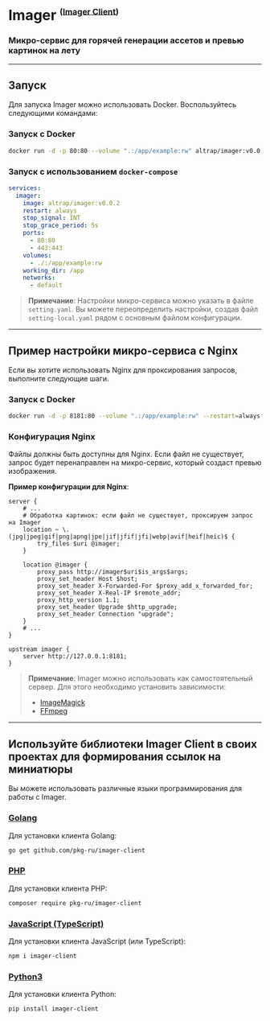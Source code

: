 # Imager <sup><sub><sup>([Imager Client](https://github.com/pkg-ru/imager-client))</sub></sup></sub>
### Микро-сервис для горячей генерации ассетов и превью картинок на лету

---

## Запуск

Для запуска Imager можно использовать Docker. Воспользуйтесь следующими командами:

### Запуск с Docker

```bash
docker run -d -p 80:80 --volume ".:/app/example:rw" altrap/imager:v0.0.2
```

### Запуск с использованием `docker-compose`

```yaml
services:
  imager:
    image: altrap/imager:v0.0.2
    restart: always
    stop_signal: INT
    stop_grace_period: 5s
    ports:
      - 80:80
      - 443:443
    volumes:
      - ./:/app/example:rw
    working_dir: /app
    networks:
      - default
```

> **Примечание**: Настройки микро-сервиса можно указать в файле `setting.yaml`. Вы можете переопределить настройки, создав файл `setting-local.yaml` рядом с основным файлом конфигурации.

---

## Пример настройки микро-сервиса с Nginx

Если вы хотите использовать Nginx для проксирования запросов, выполните следующие шаги.

### Запуск с Docker

```bash
docker run -d -p 8181:80 --volume ".:/app/example:rw" --restart=always altrap/imager:v0.0.2
```

### Конфигурация Nginx

Файлы должны быть доступны для Nginx. Если файл не существует, запрос будет перенаправлен на микро-сервис, который создаст превью изображения.

**Пример конфигурации для Nginx**:

```nginx
server {
    # ...
    # Обработка картинок: если файл не существует, проксируем запрос на Imager
    location ~ \.(jpg|jpeg|gif|png|apng|jpe|jif|jfif|jfi|webp|avif|heif|heic)$ {
        try_files $uri @imager;
    }

    location @imager {
        proxy_pass http://imager$uri$is_args$args;
        proxy_set_header Host $host;
        proxy_set_header X-Forwarded-For $proxy_add_x_forwarded_for;
        proxy_set_header X-Real-IP $remote_addr;
        proxy_http_version 1.1;
        proxy_set_header Upgrade $http_upgrade;
        proxy_set_header Connection "upgrade";
    }
    # ...
}

upstream imager {
    server http://127.0.0.1:8181;
}
```

> **Примечание**: Imager можно использовать как самостоятельный сервер. Для этого необходимо установить зависимости: 
> - [ImageMagick](https://imagemagick.org/script/download.php)
> - [FFmpeg](https://ffmpeg.org/download.html)

---

## Используйте библиотеки **Imager Client** в своих проектах для формирования ссылок на миниатюры

Вы можете использовать различные языки программирования для работы с Imager.

### [Golang](https://github.com/pkg-ru/imager-client/blob/master/doc/GO-RU.md)

Для установки клиента Golang:

```bash
go get github.com/pkg-ru/imager-client
```

### [PHP](https://github.com/pkg-ru/imager-client/blob/master/doc/PHP-RU.md)

Для установки клиента PHP:

```bash
composer require pkg-ru/imager-client
```

### [JavaScript (TypeScript)](https://github.com/pkg-ru/imager-client/blob/master/doc/TS-RU.md)

Для установки клиента JavaScript (или TypeScript):

```bash
npm i imager-client
```

### [Python3](https://github.com/pkg-ru/imager-client/blob/master/doc/PY-RU.md)

Для установки клиента Python:

```bash
pip install imager-client
```
